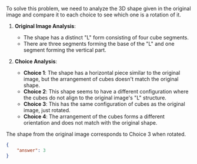 To solve this problem, we need to analyze the 3D shape given in the original image and compare it to each choice to see which one is a rotation of it.

1. **Original Image Analysis**:
   - The shape has a distinct "L" form consisting of four cube segments.
   - There are three segments forming the base of the "L" and one segment forming the vertical part.

2. **Choice Analysis**:
   - **Choice 1**: The shape has a horizontal piece similar to the original image, but the arrangement of cubes doesn't match the original shape.
   - **Choice 2**: This shape seems to have a different configuration where the cubes do not align to the original image's "L" structure.
   - **Choice 3**: This has the same configuration of cubes as the original image, just rotated.
   - **Choice 4**: The arrangement of the cubes forms a different orientation and does not match with the original shape.

The shape from the original image corresponds to Choice 3 when rotated.

```json
{
    "answer": 3
}
```